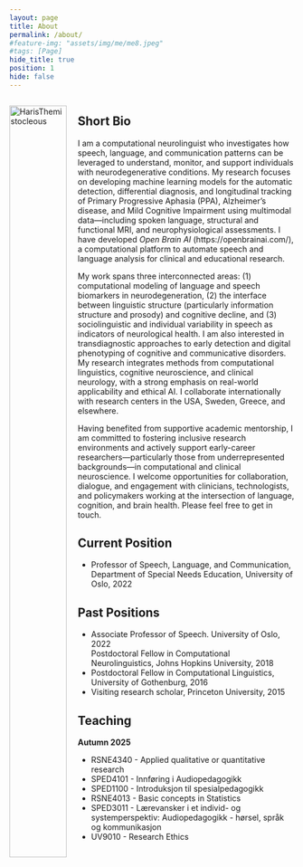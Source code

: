 ```yaml
---
layout: page
title: About
permalink: /about/
#feature-img: "assets/img/me/me8.jpeg"
#tags: [Page]
hide_title: true
position: 1
hide: false
---
```



<div style="display: flex;gap: 20px;">
<div style="width: 20%;">
<p></p>
<img style="width: 100%;float: right;" src="{{base.url}}/assets/img/me/haris2.png" alt=" HarisThemistocleous">
</div>
<div class="column" style="width: 78%;">
<h2>Short Bio</h2>
<p>I am a computational neurolinguist who investigates how speech, language, and communication patterns can be leveraged to understand, monitor, and support individuals with neurodegenerative conditions. My research focuses on developing machine learning models for the automatic detection, differential diagnosis, and longitudinal tracking of Primary Progressive Aphasia (PPA), Alzheimer’s disease, and Mild Cognitive Impairment using multimodal data—including spoken language, structural and functional MRI, and neurophysiological assessments. I have developed <em>Open Brain AI</em> (https://openbrainai.com/), a computational platform to automate speech and language analysis for clinical and educational research.</p>

<p>My work spans three interconnected areas: (1) computational modeling of language and speech biomarkers in neurodegeneration, (2) the interface between linguistic structure (particularly information structure and prosody) and cognitive decline, and (3) sociolinguistic and individual variability in speech as indicators of neurological health. I am also interested in transdiagnostic approaches to early detection and digital phenotyping of cognitive and communicative disorders. My research integrates methods from computational linguistics, cognitive neuroscience, and clinical neurology, with a strong emphasis on real-world applicability and ethical AI. I collaborate internationally with research centers in the USA, Sweden, Greece, and elsewhere.</p>

<p>Having benefited from supportive academic mentorship, I am committed to fostering inclusive research environments and actively support early-career researchers—particularly those from underrepresented backgrounds—in computational and clinical neuroscience. I welcome opportunities for collaboration, dialogue, and engagement with clinicians, technologists, and policymakers working at the intersection of language, cognition, and brain health. Please feel free to get in touch.</p>


<h2>Current Position</h2>
<ul>
<li>Professor of Speech, Language, and Communication, Department of Special Needs Education, University of Oslo, 2022</li>
</ul>
<h2>Past Positions</h2>
<ul>
<li>Associate Professor of Speech. University of Oslo, 2022<br>
Postdoctoral Fellow in Computational Neurolinguistics, Johns Hopkins University, 2018</li>
<li>Postdoctoral Fellow in Computational Linguistics, University of Gothenburg, 2016</li>
<li>Visiting research scholar, Princeton University, 2015</li>
</ul>
<h2>Teaching</h2>
<p><strong>Autumn 2025</strong></p>
<ul>
<li>RSNE4340 - Applied qualitative or quantitative research</li>
<li>SPED4101 - Innføring i Audiopedagogikk</li>
<li>SPED1100 - Introduksjon til spesialpedagogikk</li>
<li>RSNE4013 - Basic concepts in Statistics</li>
<li>SPED3011 - Lærevansker i et individ- og systemperspektiv: Audiopedagogikk - hørsel, språk og kommunikasjon</li>
<li>UV9010 - Research Ethics</li>
</ul>
 

